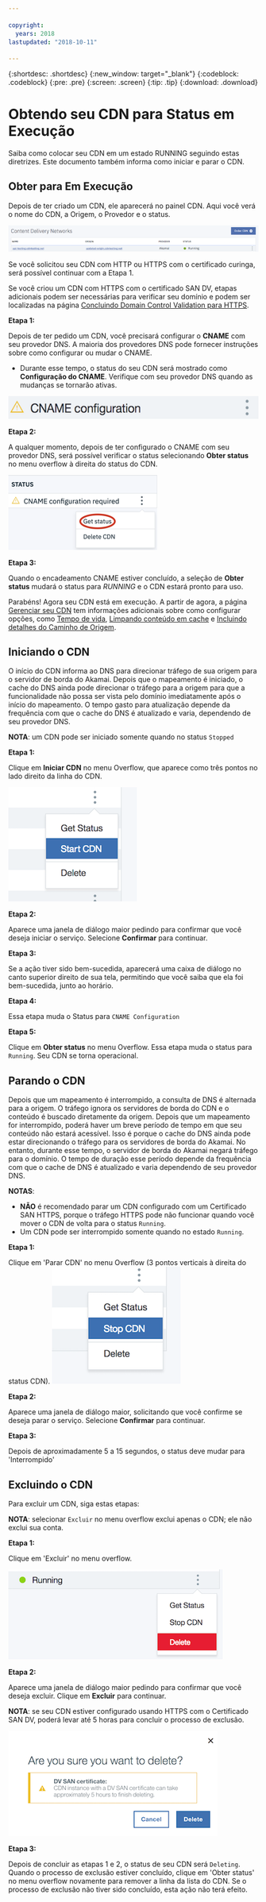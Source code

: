 ```yaml
---

copyright:
  years: 2018
lastupdated: "2018-10-11"

---
```


{:shortdesc: .shortdesc}
{:new_window: target="_blank"}
{:codeblock: .codeblock}
{:pre: .pre}
{:screen: .screen}
{:tip: .tip}
{:download: .download}

# Obtendo seu CDN para Status em Execução

Saiba como colocar seu CDN em um estado RUNNING seguindo estas diretrizes. Este documento também
informa como iniciar e parar o CDN.

## Obter para Em Execução

Depois de ter criado um CDN, ele aparecerá no painel CDN. Aqui você verá o nome do CDN, a Origem, o Provedor e o status.  

 ![Mapeando a captura de tela de lista](images/mapping-list.png)


Se você solicitou seu CDN com HTTP ou HTTPS com o certificado curinga, será possível continuar
com a Etapa 1.

Se você criou um CDN com HTTPS com o certificado SAN DV, etapas adicionais podem ser necessárias
para verificar seu domínio e podem ser localizadas na página
[Concluindo Domain Control Validation para HTTPS](how-to-https.html#completing-domain-control-validation-for-https).

**Etapa 1:**

Depois de ter pedido um CDN, você precisará configurar o **CNAME** com seu provedor DNS. A maioria dos provedores DNS pode fornecer instruções sobre como configurar ou mudar o CNAME.

   * Durante esse tempo, o status do seu CDN será mostrado como **Configuração do CNAME**. Verifique com seu provedor DNS quando as mudanças se tornarão ativas.

   ![Configuração do CNAME](images/cname-config.png)  

**Etapa 2:**

A qualquer momento, depois de ter configurado o CNAME com seu provedor DNS, será possível verificar o status selecionando **Obter status** no menu overflow à direita do status do CDN.

  ![getStatus do CNAME](images/cname-getstatus.png)  

**Etapa 3:**

Quando o encadeamento CNAME estiver concluído, a seleção de **Obter status**
mudará o status para *RUNNING* e o CDN estará pronto para uso.

Parabéns! Agora seu CDN está em execução. A partir de agora, a página
[Gerenciar seu CDN](how-to.html#manage-your-cdn) tem informações adicionais sobre como
configurar opções, como [Tempo de
vida](how-to.html#setting-content-caching-time-using-time-to-live-), [Limpando conteúdo em cache](how-to.html#purging-cached-content) e
[Incluindo detalhes do Caminho de Origem](how-to.html#adding-origin-path-details).

## Iniciando o CDN

O início do CDN informa ao DNS para direcionar tráfego de sua origem para o servidor de borda do Akamai. Depois que o mapeamento é iniciado, o cache do DNS ainda pode direcionar o tráfego para a origem para que a funcionalidade não possa ser vista pelo domínio imediatamente após o início do mapeamento. O tempo gasto para atualização depende da frequência com que o cache do DNS é atualizado e varia, dependendo de seu provedor DNS.

**NOTA**: um CDN pode ser iniciado somente quando no status `Stopped`  

**Etapa 1:**

Clique em **Iniciar CDN** no menu Overflow, que aparece como três pontos no lado direito da linha do CDN.

  ![Overflow menu](images/start_cdn.png)

**Etapa 2:**

Aparece uma janela de diálogo maior pedindo para confirmar que você deseja iniciar o serviço. Selecione **Confirmar** para continuar.

**Etapa 3:**

Se a ação tiver sido bem-sucedida, aparecerá uma caixa de diálogo no canto superior direito de sua tela, permitindo que você saiba que ela foi bem-sucedida, junto ao horário.

**Etapa 4:**

Essa etapa muda o Status para `CNAME Configuration`

**Etapa 5:**

Clique em **Obter status** no menu Overflow. Essa etapa muda o status para `Running`. Seu CDN se torna operacional.

## Parando o CDN

Depois que um mapeamento é interrompido, a consulta de DNS é alternada para a origem. O tráfego ignora os servidores de borda do CDN e o conteúdo é buscado diretamente da origem. Depois que um mapeamento for interrompido, poderá haver um breve período de tempo em que seu conteúdo não estará acessível. Isso é porque o cache do DNS ainda pode estar direcionando o tráfego para os servidores de borda do Akamai. No entanto, durante esse tempo, o servidor de borda do Akamai negará tráfego para o domínio. O tempo de duração esse período depende da frequência com que o cache de DNS é atualizado e varia dependendo de seu provedor DNS.

**NOTAS**: 
* **NÃO** é recomendado parar um CDN configurado com um Certificado SAN HTTPS, porque o tráfego HTTPS pode não funcionar quando você mover o CDN de volta para o status `Running`. 
* Um CDN pode ser interrompido somente quando no estado `Running`.

**Etapa 1:**

Clique em 'Parar CDN' no menu Overflow (3 pontos verticais à direita do status CDN).
![Menu Overflow](images/stop_cdn.png)

**Etapa 2:**

Aparece uma janela de diálogo maior, solicitando que você confirme se deseja parar o serviço. Selecione **Confirmar** para continuar.

**Etapa 3:**

Depois de aproximadamente 5 a 15 segundos, o status deve mudar para 'Interrompido'

## Excluindo o CDN

Para excluir um CDN, siga estas etapas:

**NOTA**: selecionar `Excluir` no menu overflow exclui apenas o CDN; ele não exclui sua
conta.

**Etapa 1:**

Clique em 'Excluir' no menu overflow.

 ![Excluir CDN no Menu Overflow](images/delete_cdn.png)

**Etapa 2:**

Aparece uma janela de diálogo maior pedindo para confirmar que você deseja excluir. Clique em **Excluir**
para continuar.

**NOTA**: se seu CDN estiver configurado usando HTTPS com o Certificado SAN DV, poderá
levar até 5 horas para concluir o processo de exclusão.

  ![Delete with Warning](images/delete-with-warning.png)

**Etapa 3:**

Depois de concluir as etapas 1 e 2, o status de seu CDN será `Deleting`. Quando o processo de exclusão estiver concluído, clique em 'Obter status' no menu overflow novamente para remover a linha da lista do CDN. Se o processo de exclusão não tiver sido concluído, esta ação não terá efeito.
